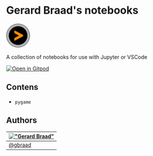 Gerard Braad's notebooks
========================

!["Prompt"](https://raw.githubusercontent.com/gbraad/assets/gh-pages/icons/prompt-icon-64.png)


A collection of notebooks for use with Jupyter or VSCode


[![Open in Gitpod](https://gitpod.io/button/open-in-gitpod.svg)](https://gitpod.io/#https://github.com/gbraad/notebooks)


## Contens

  * `pygame`


Authors
-------

| [!["Gerard Braad"](http://gravatar.com/avatar/e466994eea3c2a1672564e45aca844d0.png?s=60)](http://gbraad.nl "Gerard Braad <me@gbraad.nl>") |
|---|
| [@gbraad](https://gbraad.nl/social)
